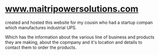 # www.maitripowersolutions.com

created and hosted this website for my cousin who had a startup compan which manufactures industrial UPS. 

Which has the information about the various line of business and products they are making, about the copmpany and it's location  and details to contact them to order the products.
